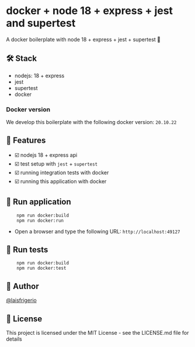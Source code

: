 # docker + node 18 + express + jest and supertest

A docker boilerplate with node 18 + express + jest + supertest 💜

## 🛠️ Stack

- nodejs: 18 + express
- jest
- supertest
- docker

### Docker version

We develop this boilerplate with the following docker version: `20.10.22`

## :pencil: Features

- :ballot_box_with_check: nodejs 18 + express api
- :ballot_box_with_check: test setup with `jest` + `supertest`
- :ballot_box_with_check: running integration tests with docker
- :ballot_box_with_check: running this application with docker

## :gem: Run application

```
    npm run docker:build
    npm run docker:run
```

- Open a browser and type the following URL: `http://localhost:49127`

## :gem: Run tests

```
    npm run docker:build
    npm run docker:test
```

## :woman: Author

[@laisfrigerio](https://instagram.com/laisfrigerio/)

## 📄 License

This project is licensed under the MIT License - see the LICENSE.md file for details